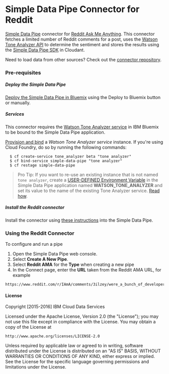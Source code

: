 # Simple Data Pipe Connector for Reddit

[Simple Data Pipe](https://developer.ibm.com/clouddataservices/simple-data-pipe/) connector for [Reddit Ask Me Anything](https://www.reddit.com/r/ama). This connector fetches a limited number of Reddit comments for a post, uses the [Watson Tone Analyzer API](http://www.ibm.com/smarterplanet/us/en/ibmwatson/developercloud/tone-analyzer/api/v3/) to determine the sentiment and stores the results using the [Simple Data Pipe SDK](https://github.com/ibm-cds-labs/simple-data-pipe-sdk) in Cloudant. 

Need to load data from other sources? Check out the [connector repository](https://developer.ibm.com/clouddataservices/simple-data-pipe-connectors/).

### Pre-requisites

##### Deploy the Simple Data Pipe

  [Deploy the Simple Data Pipe in Bluemix](https://github.com/ibm-cds-labs/simple-data-pipe) using the Deploy to Bluemix button or manually.

##### Services

This connector requires the [Watson Tone Analyzer service](https://console.ng.bluemix.net/catalog/services/tone-analyzer) in IBM Bluemix to be bound to the Simple Data Pipe application. 

[Provision and bind](https://github.com/ibm-cds-labs/simple-data-pipe/wiki/Provision-and-bind-a-service-instance-in-Bluemix) a _Watson Tone Analyzer service_ instance. If you're using Cloud Foundry, do so by running the following commands:

````
  $ cf create-service tone_analyzer beta "tone analyzer"
  $ cf bind-service simple-data-pipe "tone analyzer"
  $ cf restage simple-data-pipe
````

> Pro Tip: If you want to re-use an existing instance that is not named `tone analyzer`, create a [USER-DEFINED Environment Variable](https://www.ng.bluemix.net/docs/manageapps/depapps.html#ud_env) in the Simple Data Pipe application named __WATSON_TONE_ANALYZER__ and set its value to the name of the existing Tone Analyzer service. [Read how](https://github.com/ibm-cds-labs/simple-data-pipe/wiki/Create-a-user-defined-environment-variable-in-Bluemix).


##### Install the Reddit connector

Install the connector using [these instructions](https://github.com/ibm-cds-labs/simple-data-pipe/wiki/Installing-a-Simple-Data-Pipe-Connector) into the Simple Data Pipe.  

### Using the Reddit Connector 
To configure and run a pipe

1. Open the Simple Data Pipe web console.
2. Select __Create A New Pipe__.
3. Select __Reddit AMA__ for the __Type__ when creating a new pipe  
4. In the Connect page, enter the __URL__ taken from the Reddit AMA URL, for example

  ```  
  https://www.reddit.com/r/IAmA/comments/3ilzey/were_a_bunch_of_developers_from_ibm_ask_us/
  ```  

#### License 

Copyright [2015-2016] IBM Cloud Data Services

Licensed under the Apache License, Version 2.0 (the "License");
you may not use this file except in compliance with the License.
You may obtain a copy of the License at

    http://www.apache.org/licenses/LICENSE-2.0

Unless required by applicable law or agreed to in writing, software
distributed under the License is distributed on an "AS IS" BASIS,
WITHOUT WARRANTIES OR CONDITIONS OF ANY KIND, either express or implied.
See the License for the specific language governing permissions and
limitations under the License.
